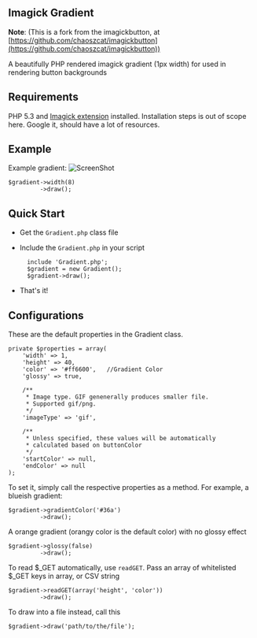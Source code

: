 Imagick Gradient
--------------

__Note__: (This is a fork from the imagickbutton, at [https://github.com/chaoszcat/imagickbutton](https://github.com/chaoszcat/imagickbutton))

A beautifully PHP rendered imagick gradient (1px width) for used in rendering button backgrounds

Requirements
------------

PHP 5.3 and [Imagick extension](http://php.net/manual/en/class.imagick.php) installed. Installation
steps is out of scope here. Google it, should have a lot of resources.

Example
------------

Example gradient:
![ScreenShot](https://raw.github.com/chaoszcat/imagickgradient/master/example.gif)<br>

    $gradient->width(8)
             ->draw();


Quick Start
-----------

- Get the `Gradient.php` class file
- Include the `Gradient.php` in your script

        include 'Gradient.php';
        $gradient = new Gradient();
        $gradient->draw();

- That's it!


Configurations
--------------

These are the default properties in the Gradient class.

	private $properties = array(
		'width' => 1,
		'height' => 40,
		'color' => '#ff6600',   //Gradient Color
		'glossy' => true,
		
		/**
		 * Image type. GIF genenerally produces smaller file.
		 * Supported gif/png.
		 */
		'imageType' => 'gif',
		
		/**
		 * Unless specified, these values will be automatically
		 * calculated based on buttonColor
		 */
		'startColor' => null,
		'endColor' => null
	);

To set it, simply call the respective properties as a method. For example, a blueish gradient:

    $gradient->gradientColor('#36a')
             ->draw();


A orange gradient (orangy color is the default color) with no glossy effect

    $gradient->glossy(false)
             ->draw();

To read $_GET automatically, use `readGET`. Pass an array of whitelisted $_GET keys in array, or CSV string

    $gradient->readGET(array('height', 'color'))
             ->draw();

To draw into a file instead, call this

    $gradient->draw('path/to/the/file');